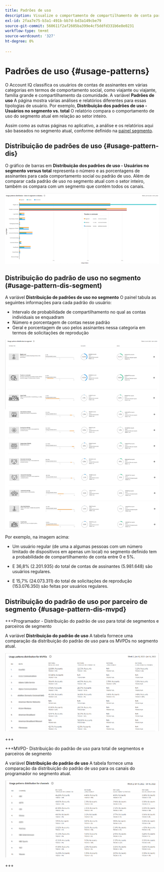 ```yaml
---
title: Padrões de uso
description: Visualize o comportamento de compartilhamento de conta para diferentes tipologias de usuário.
exl-id: 2faa7e75-b3a1-491b-bb7d-bd3a149cbe79
source-git-commit: 560611f2af2605ba399e4cf5ddfd331b6e8e0231
workflow-type: tm+mt
source-wordcount: '327'
ht-degree: 0%

---
```


# Padrões de uso {#usage-patterns}

O Account IQ classifica os usuários de contas de assinantes em várias categorias em termos de comportamento social, como viajante ou viajante, família grande e compartilhamento da comunidade. A variável **Padrões de uso** A página mostra várias análises e relatórios diferentes para essas tipologias de usuário. Por exemplo, **Distribuição dos padrões de uso - Usuários no segmento vs. total** O relatório compara o comportamento de uso do segmento atual em relação ao setor inteiro.

Assim como as outras páginas no aplicativo, a análise e os relatórios aqui são baseados no segmento atual, conforme definido na [painel segmento](/help/AccountIQ/segments-timeframe.md).

## Distribuição de padrões de uso {#usage-pattern-dis}

O gráfico de barras em **Distribuição dos padrões de uso - Usuários no segmento versus total** representa o número e as porcentagens de assinantes para cada comportamento social ou padrão de uso. Além de comparar cada padrão de uso no segmento atual com o setor inteiro, também os compara com um segmento que contém todos os canais.

![](assets/segment-users-industry.png)

## Distribuição do padrão de uso no segmento (#usage-pattern-dis-segment)

A variável **Distribuição de padrões de uso no segmento** O painel tabula as seguintes informações para cada padrão do usuário:

* Intervalo de probabilidade de compartilhamento no qual as contas individuais se enquadram
* Número e porcentagem de contas nesse padrão
* Geral e porcentagem de uso pelos assinantes nessa categoria em termos de solicitações de reprodução

![](assets/usage-pattern-segmentwise.png)

Por exemplo, na imagem acima:

* Um usuário regular (de uma a algumas pessoas com um número limitado de dispositivos em apenas um local) no segmento definido tem a probabilidade de compartilhamento de conta entre 0 e 5%.

* E 36,8% (2.201.935) do total de contas de assinantes (5.981.648) são usuários regulares.

* E 15,7% (24.073.311) do total de solicitações de reprodução (153.076.350) são feitas por usuários regulares.

## Distribuição do padrão de uso por parceiro de segmento {#usage-pattern-dis-mvpd}

+++Programador - Distribuição do padrão de uso para total de segmentos e parceiros de segmento

A variável **Distribuição do padrão de uso** A tabela fornece uma comparação da distribuição do padrão de uso para os MVPDs no segmento atual.

![](assets/usage-patterns-mvpdwise.png)

+++

+++MVPD- Distribuição do padrão de uso para total de segmentos e parceiros de segmento

A variável **Distribuição do padrão de uso** A tabela fornece uma comparação da distribuição do padrão de uso para os canais do programador no segmento atual.

![](assets/usage-patterns-programmerwise.png)

+++
